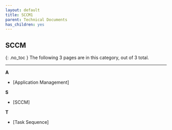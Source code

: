 ```yaml
---
layout: default
title: SCCM1
parent: Technical Documents
has_children: yes
---
```

## SCCM
{: .no_toc }
The following 3 pages are in this category, out of 3 total.

---

**A**

- [Application Management]

**S**

- [SCCM]

**T**

- [Task Sequence]


